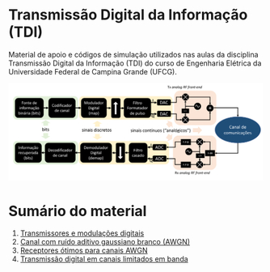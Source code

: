 # Transmissão Digital da Informação (TDI)

Material de apoio e códigos de simulação utilizados nas aulas da disciplina Transmissão Digital da Informação (TDI) do curso de Engenharia Elétrica da Universidade Federal de Campina Grande (UFCG).

<img class="center" src="https://github.com/edsonportosilva/TDI/blob/main/jupyter/figuras/Fig1.png" width="800">

# Sumário do material

1. [Transmissores e modulações digitais](https://github.com/edsonportosilva/TDI/blob/main/jupyter/1%20-%20Transmissores%20e%20modula%C3%A7%C3%B5es%20digitais.ipynb)
2. [Canal com ruído aditivo gaussiano branco (AWGN)](https://github.com/edsonportosilva/TDI/blob/main/jupyter/2%20-%20Canal%20com%20ru%C3%ADdo%20aditivo%20gaussiano%20branco%20(AWGN).ipynb)
3. [Receptores ótimos para canais AWGN](https://github.com/edsonportosilva/TDI/blob/main/jupyter/3%20-%20Receptores%20%C3%B3timos%20para%20canais%20AWGN.ipynb)
4. [Transmissão digital em canais limitados em banda](https://github.com/edsonportosilva/TDI/blob/main/jupyter/4%20-%20Transmiss%C3%A3o%20digital%20em%20canais%20limitados%20em%20banda.ipynb)
